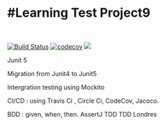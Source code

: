 <H1><b>#Learning Test Project9</b></H1></br>

[![Build Status](https://travis-ci.com/MessaoudAbdelatif/accounting_by_TDD_P9.svg?branch=master)](https://travis-ci.com/MessaoudAbdelatif/accounting_by_TDD_P9)
[![codecov](https://codecov.io/gh/MessaoudAbdelatif/accounting_by_TDD_P9/branch/master/graph/badge.svg)](https://codecov.io/gh/MessaoudAbdelatif/accounting_by_TDD_P9)
<a href="https://www.java.com/">
    	<img src="https://img.shields.io/badge/built%20with-Java-light.svg" />
    </a>


Junit 5

Migration from Junit4 to Junit5

Intergration testing using Mockito

CI/CD : using Travis Ci , Circle Ci, CodeCov, Jacoco.

BDD : given, when, then.
      AssertJ
      TDD
      TDD Londres
      
